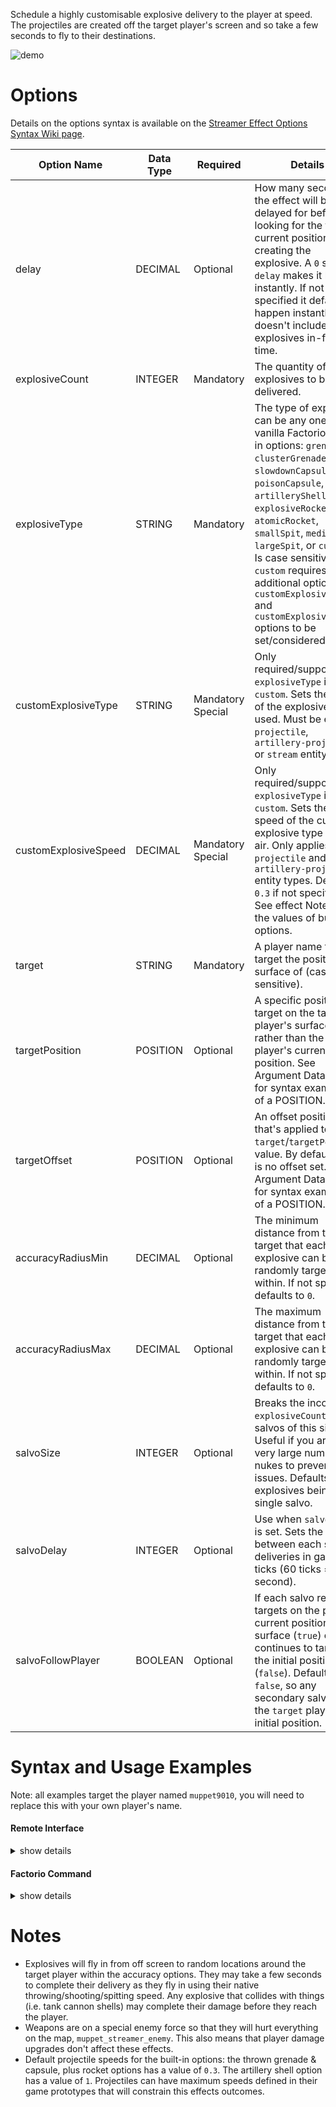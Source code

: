 Schedule a highly customisable explosive delivery to the player at speed. The projectiles are created off the target player's screen and so take a few seconds to fly to their destinations.

![demo](https://github.com/muppet9010/factorio-muppet-streamer/wiki/images/schedule-explosive-delivery.gif)



# Options

Details on the options syntax is available on the [Streamer Effect Options Syntax Wiki page](https://github.com/muppet9010/factorio-muppet-streamer/wiki/Streamer-Effect-Options-Syntax).

| Option Name | Data Type | Required | Details |
| --- | --- | --- | --- |
| delay | DECIMAL | Optional | How many seconds the effect will be delayed for before looking for the targets current position and creating the explosive. A `0` second `delay` makes it happen instantly. If not specified it defaults to happen instantly. This doesn't include the explosives in-flight time. |
| explosiveCount | INTEGER | Mandatory | The quantity of explosives to be delivered. |
| explosiveType | STRING | Mandatory | The type of explosive, can be any one of the vanilla Factorio built-in options: `grenade`, `clusterGrenade`, `slowdownCapsule`, `poisonCapsule`, `artilleryShell`, `explosiveRocket`, `atomicRocket`, `smallSpit`, `mediumSpit`, `largeSpit`, or `custom`. Is case sensitive. `custom` requires the additional options `customExplosiveType` and `customExplosiveSpeed` options to be set/considered. |
| customExplosiveType | STRING | Mandatory Special | Only required/supported if `explosiveType` is set to `custom`. Sets the name of the explosive to be used. Must be either a `projectile`, `artillery-projectile` or `stream` entity type. |
| customExplosiveSpeed | DECIMAL | Mandatory Special | Only required/supported if `explosiveType` is set to `custom`. Sets the speed of the custom explosive type in the air. Only applies to `projectile` and `artillery-projectile` entity types. Default is `0.3` if not specified. See effect Notes for the values of built-in options. |
| target | STRING | Mandatory | A player name to target the position and surface of (case sensitive). |
| targetPosition | POSITION | Optional | A specific position to target on the target player's surface, rather than the player's current position. See Argument Data Types for syntax examples of a POSITION. |
| targetOffset | POSITION | Optional | An offset position that's applied to the `target`/`targetPosition` value. By default there is no offset set. See Argument Data Types for syntax examples of a POSITION. |
| accuracyRadiusMin | DECIMAL | Optional | The minimum distance from the target that each explosive can be randomly targeted within. If not specified defaults to `0`. |
| accuracyRadiusMax | DECIMAL | Optional | The maximum distance from the target that each explosive can be randomly targeted within. If not specified defaults to `0`. |
| salvoSize | INTEGER | Optional | Breaks the incoming `explosiveCount` into salvos of this size. Useful if you are using very large numbers of nukes to prevent UPS issues. Defaults to all explosives being in a single salvo. |
| salvoDelay | INTEGER | Optional | Use when `salvoSize` is set. Sets the delay between each salvo deliveries in game ticks (60 ticks = 1 second). |
| salvoFollowPlayer | BOOLEAN | Optional | If each salvo re-targets on the player's current position and surface (`true`) or continues to target the initial position (`false`). Defaults to `false`, so any secondary salvo hits the `target` players initial position. |



# Syntax and Usage Examples

Note: all examples target the player named `muppet9010`, you will need to replace this with your own player's name.

#### Remote Interface

<details><summary>show details</summary>
<p>

Remote Interface Syntax: `/sc remote.call('muppet_streamer', 'run_command', 'muppet_streamer_schedule_explosive_delivery', [OPTIONS TABLE])`

The options must be provided as a Lua table.

Examples:

| Example | Code |
| --- | --- |
| grenades around player | `/sc remote.call('muppet_streamer', 'run_command', 'muppet_streamer_schedule_explosive_delivery', {explosiveCount=20, explosiveType="grenade", target="muppet9010", accuracyRadiusMin=7, accuracyRadiusMax=10})` |
| atomic rocket | `/sc remote.call('muppet_streamer', 'run_command', 'muppet_streamer_schedule_explosive_delivery', {explosiveCount=1, explosiveType="atomicRocket", target="muppet9010", accuracyRadiusMax=50})` |
| offset artillery | `/sc remote.call('muppet_streamer', 'run_command', 'muppet_streamer_schedule_explosive_delivery', {explosiveCount=1, explosiveType="artilleryShell", target="muppet9010", targetOffset=[10, 10]})` |
| poison capsules in large area around spawn | `/sc remote.call('muppet_streamer', 'run_command', 'muppet_streamer_schedule_explosive_delivery', {explosiveCount=200, explosiveType="poisonCapsule", target="muppet9010", targetPosition={"x"=0,"y"=0}, accuracyRadiusMax=200})` |
| large count of explosive rockets using salvo and delay | `/sc remote.call('muppet_streamer', 'run_command', 'muppet_streamer_schedule_explosive_delivery', {delay=5, explosiveCount=30, explosiveType="explosiveRocket", target="muppet9010", accuracyRadiusMax=30, salvoSize=10, salvoDelay=300, salvoFollowPlayer=true})` |
| custom type | `/sc remote.call('muppet_streamer', 'run_command', 'muppet_streamer_schedule_explosive_delivery', {explosiveCount=5, explosiveType="custom", target="muppet9010", customExplosiveType="cannon-projectile", customExplosiveSpeed=1, accuracyRadiusMax=10})` |

Further details and more advanced usage of using Remote Interfaces can be found here on the [Streamer Effect Options Syntax Wiki page](https://github.com/muppet9010/factorio-muppet-streamer/wiki/Streamer-Effect-Options-Syntax).

</p>
</details>



#### Factorio Command

<details><summary>show details</summary>
<p>

Command Syntax: `/muppet_streamer_schedule_explosive_delivery [OPTIONS TABLE AS JSON STRING]`

The effect's options must be provided as a JSON string of a table.

Examples:

| Example | Code |
| --- | --- |
| grenades around player | `/muppet_streamer_schedule_explosive_delivery {"explosiveCount":20, "explosiveType":"grenade", "target":"muppet9010", "accuracyRadiusMin":7, "accuracyRadiusMax":10}` |
| atomic rocket | `/muppet_streamer_schedule_explosive_delivery {"explosiveCount":1, "explosiveType":"atomicRocket", "target":"muppet9010", "accuracyRadiusMax":50}` |
| offset artillery | `/muppet_streamer_schedule_explosive_delivery {"explosiveCount":1, "explosiveType":"artilleryShell", "target":"muppet9010", "targetOffset":[10, 10]}` |
| poison capsules in large area around spawn | `/muppet_streamer_schedule_explosive_delivery {"explosiveCount":200, "explosiveType":"poisonCapsule", "target":"muppet9010", "targetPosition":{"x":0,"y":0}, "accuracyRadiusMax":200}` |
| large count of explosive rockets using salvo and delay | `/muppet_streamer_schedule_explosive_delivery {"delay":5, "explosiveCount":30, "explosiveType":"explosiveRocket", "target":"muppet9010", "accuracyRadiusMax":30, "salvoSize":10, "salvoDelay":300, "salvoFollowPlayer":true}` |
| custom type | `/muppet_streamer_schedule_explosive_delivery {"explosiveCount":5, "explosiveType":"custom", "target":"muppet9010", "customExplosiveType":"cannon-projectile", "customExplosiveSpeed":1, "accuracyRadiusMax":10}` |

</p>
</details>



# Notes

- Explosives will fly in from off screen to random locations around the target player within the accuracy options. They may take a few seconds to complete their delivery as they fly in using their native throwing/shooting/spitting speed. Any explosive that collides with things (i.e. tank cannon shells) may complete their damage before they reach the player.
- Weapons are on a special enemy force so that they will hurt everything on the map, `muppet_streamer_enemy`. This also means that player damage upgrades don't affect these effects.
- Default projectile speeds for the built-in options: the thrown grenade & capsule, plus rocket options has a value of `0.3`. The artillery shell option has a value of `1`. Projectiles can have maximum speeds defined in their game prototypes that will constrain this effects outcomes.